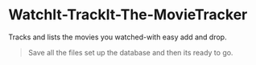 # WatchIt-TrackIt-The-MovieTracker
Tracks and lists the movies you watched-with easy add and drop.
>Save all the files set up the database and then its ready to go.
